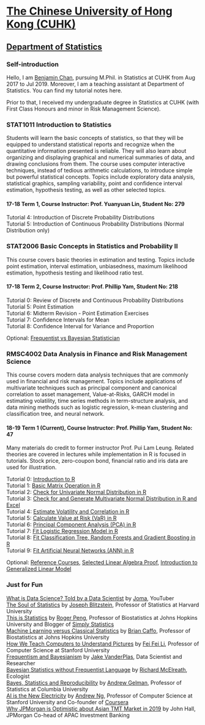 # <a href = "http://www.cuhk.edu.hk/english/index.html" target = "_blank">The Chinese University of Hong Kong (CUHK)</a>
## <a href = "http://www.sta.cuhk.edu.hk/Home.aspx" target = "_blank">Department of Statistics</a>
### Self-introduction
Hello, I am <a href = "https://www.linkedin.com/in/benjamin-chan-chun-ho/" target = "_blank">Benjamin Chan</a>, pursuing M.Phil. in Statistics at CUHK from Aug 2017 to Jul 2019. Moreover, I am a teaching assistant at Department of Statistics. You can find my tutorial notes here.

Prior to that, I received my undergraduate degree in Statistics at CUHK (with First Class Honours and minor in Risk Management Science).

### STAT1011 Introduction to Statistics 
Students will learn the basic concepts of statistics, so that they will be equipped to understand statistical reports and recognize when the quantitative information presented is reliable. They will also learn about organizing and displaying graphical and numerical summaries of data, and drawing conclusions from them. The course uses computer interactive techniques, instead of tedious arithmetic calculations, to introduce simple but powerful statistical concepts. Topics include exploratory data analysis, statistical graphics, sampling variability, point and confidence interval estimation, hypothesis testing, as well as other selected topics.

#### 17-18 Term 1, Course Instructor: Prof. Yuanyuan Lin, Student No: 279
Tutorial 4: Introduction of Discrete Probability Distributions <br />
Tutorial 5: Introduction of Continuous Probability Distributions (Normal Distribution only)

### STAT2006 Basic Concepts in Statistics and Probability II 
This course covers basic theories in estimation and testing. Topics include point estimation, interval estimation, unbiasedness, maximum likelihood estimation, hypothesis testing and likelihood ratio test.

#### 17-18 Term 2, Course Instructor: Prof. Phillip Yam, Student No: 218
Tutorial 0: Review of Discrete and Continuous Probability Distributions <br />
Tutorial 5: Point Estimation <br />
Tutorial 6: Midterm Revision - Point Estimation Exercises <br />
Tutorial 7: Confidence Intervals for Mean <br />
Tutorial 8: Confidence Interval for Variance and Proportion

Optional: <a href = "https://github.com/BenjaminChanChunHo/CUHK-STAT-or-RMSC-Tutorial-Note/blob/master/STAT2006/Tutorial%205/STAT2006_Tutorial_5_Optional_Topic.pdf" target = "_blank">Frequentist vs Bayesian Statistician</a>

### RMSC4002 Data Analysis in Finance and Risk Management Science 
This course covers modern data analysis techniques that are commonly used in financial and risk management. Topics include applications of multivariate techniques such as principal component and canonical correlation to asset management, Value-at-Risks, GARCH model in estimating volatility, time series methods in term-structure analysis, and data mining methods such as logistic regression, k-mean clustering and classification tree, and neural network.

#### 18-19 Term 1 (Current), Course Instructor: Prof. Phillip Yam, Student No: 47
Many materials do credit to former instructor Prof. Pui Lam Leung. Related theories are covered in lectures while implementation in R is focused in tutorials. Stock price, zero-coupon bond, financial ratio and iris data are used for illustration.

Tutorial 0: <a href = "http://rpubs.com/Benjamin_Chan_Chun_Ho/RMSC4002_Tutorial_0" target = "_blank">Introduction to R</a> <br />
Tutorial 1: <a href = "http://rpubs.com/Benjamin_Chan_Chun_Ho/RMSC4002_Tutorial_1" target = "_blank">Basic Matrix Operation in R</a>  <br />
Tutorial 2: <a href = "http://rpubs.com/Benjamin_Chan_Chun_Ho/RMSC4002_Tutorial_2" target = "_blank">Check for Univariate Normal Distribution in R</a> <br />
Tutorial 3: <a href = "http://rpubs.com/Benjamin_Chan_Chun_Ho/RMSC4002_Tutorial_3" target = "_blank">Check for and Generate Multivariate Normal Distribution in R and Excel</a> <br />
Tutorial 4: <a href = "http://rpubs.com/Benjamin_Chan_Chun_Ho/RMSC4002_Tutorial_4" target = "_blank">Estimate Volatility and Correlation in R</a> <br />
Tutorial 5: <a href = "http://rpubs.com/Benjamin_Chan_Chun_Ho/RMSC4002_Tutorial_5" target = "_blank">Calculate Value at Risk (VaR) in R</a> <br />
Tutorial 6: <a href = "http://rpubs.com/Benjamin_Chan_Chun_Ho/RMSC4002_Tutorial_6" target = "_blank">Principal Component Analysis (PCA) in R</a> <br />
Tutorial 7: <a href = "http://rpubs.com/Benjamin_Chan_Chun_Ho/RMSC4002_Tutorial_7" target = "_blank">Fit Logistic Regression Model in R</a> <br />
Tutorial 8: <a href = "http://rpubs.com/Benjamin_Chan_Chun_Ho/RMSC4002_Tutorial_8" target = "_blank">Fit Classification Tree, Random Forests and Gradient Boosting in R</a> <br />
Tutorial 9: <a href = "http://rpubs.com/Benjamin_Chan_Chun_Ho/RMSC4002_Tutorial_9" target = "_blank">Fit Artificial Neural Networks (ANN) in R</a>

Optional: <a href = "https://github.com/BenjaminChanChunHo/CUHK-STAT-or-RMSC-Tutorial-Note/blob/master/RMSC4002/Tutorial%200/RMSC4002_Tutorial_0_Optional_Reference.pdf" target = "_blank">Reference Courses</a>, <a href = "https://github.com/BenjaminChanChunHo/CUHK-STAT-or-RMSC-Tutorial-Note/blob/master/RMSC4002/Tutorial%201/RMSC4002_Tutorial_1_Proof.pdf" target = "_blank">Selected Linear Algebra Proof</a>, <a href = "http://rpubs.com/Benjamin_Chan_Chun_Ho/RMSC4002_Tutorial_7" target = "_blank">Introduction to Generalized Linear Model</a>

### Just for Fun
<a href = "https://www.youtube.com/watch?v=xC-c7E5PK0Y" target = "_blank">What is Data Science? Told by a Data Scientist</a> by [Joma](https://www.joma.io/), YouTuber <br />
<a href = "https://www.youtube.com/watch?v=dzFf3r1yph8" target = "_blank">The Soul of Statistics</a> by [Joseph Blitzstein](https://statistics.fas.harvard.edu/people/joseph-k-blitzstein), Professor of Statistics at Harvard University <br />
<a href = "https://www.youtube.com/watch?v=WMDAR2bZEp0&t=15s" target = "_blank">This is Statistics</a> by [Roger Peng](http://www.biostat.jhsph.edu/~rpeng/), Professor of Biostatistics at Johns Hopkins University and Blogger of <a href = "https://simplystatistics.org/" target = "_blank">Simply Statistics</a> <br />
<a href = "https://www.youtube.com/watch?v=U0XIBBuJal4" target = "_blank">Machine Learning versus Classical Statistics</a> by [Brian Caffo](https://sites.google.com/view/bcaffo/home), Professor of Biostatistics at Johns Hopkins University <br />
<a href = "https://www.youtube.com/watch?v=40riCqvRoMs&t=86s" target = "_blank">How We Teach Computers to Understand Pictures</a> by [Fei Fei Li](http://vision.stanford.edu/feifeili/), Professor of Computer Science at Stanford University <br />
<a href = "https://www.youtube.com/watch?v=KhAUfqhLakw&t=618s" target = "_blank">Frequentism and Bayesianism</a> by [Jake VanderPlas](http://vanderplas.com/), Data Scientist and Researcher <br />
<a href = "https://www.youtube.com/watch?v=yakg94HyWdE&index=13&t=0s&list=PLEQ-ymviqWk_KbnJKZo2-5ADUS748Uo18" target = "_blank">Bayesian Statistics without Frequentist Language</a> by [Richard McElreath](https://xcelab.net/rm/), Ecologist <br />
<a href = "https://www.youtube.com/watch?v=xgUBdi2wcDI&t=787s&list=PLEQ-ymviqWk_KbnJKZo2-5ADUS748Uo18&index=5" target = "_blank">Bayes, Statistics and Reproducibility</a> by [Andrew Gelman](http://www.stat.columbia.edu/~gelman/), Professor of Statistics at Columbia University <br />
<a href = "https://www.youtube.com/watch?v=jD8Jg17GxK8&t=76s" target = "_blank">AI is the New Electricity</a> by [Andrew Ng](https://www.andrewng.org/), Professor of Computer Science at Stanford University and Co-founder of <a href = "https://www.coursera.org/" target = "_blank">Coursera</a> <br />
<a href = "https://www.bloomberg.com/news/videos/2018-11-15/why-jpmorgan-is-optimistic-about-asia-s-tmt-market-in-2019-video" target = "_blank">Why JPMorgan is Optimistic about Asian TMT Market in 2019</a> by John Hall, JPMorgan Co-head of APAC Investment Banking
